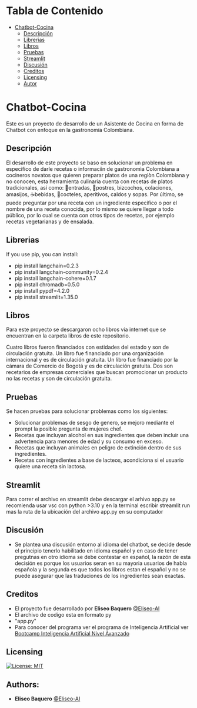 
Tabla de Contenido
================
* [Chatbot-Cocina](#Chatbot-Cocina)
  * [Descripción](#descripción)
  * [Librerias](#Librerias)
  * [Libros](#Libros)
  * [Pruebas](#Pruebas)
  * [Streamlit](#streamlit)
  * [Discusión](#discusión)
  * [Creditos](#creditos)
  * [Licensing](#licensing)
  * [Autor](#Autor)

# Chatbot-Cocina
Este es un proyecto de desarrollo de un Asistente de Cocina en forma de Chatbot con enfoque en la gastronomía Colombiana.

## Descripción
El desarrollo de este proyecto se baso en solucionar un problema en especifico de darle recetas o informaciìn de gastronomìa Colombiana a cocineros novatos que quieren preparar platos de una regiòn Colombiana y no conocen, esta herramienta culinaria cuenta con recetas de platos tradicionales, así como: 🍛entradas, 🍪postres, bizcochos, colaciones, amasijos, ☕bebidas, 🍹cocteles, aperitivos, caldos y sopas. Por último, se puede preguntar por una receta con un ingrediente específico o por el nombre de una receta conocida, por lo mismo se quiere llegar a todo público, por lo cual se cuenta con otros tipos de recetas, por ejemplo recetas vegetarianas y de ensalada.

## Librerias 

If you use pip, you can install: 

   * pip install langchain=0.2.3
   * pip install langchain-community=0.2.4
   * pip install langchain-cohere=0.1.7
   * pip install chromadb=0.5.0
   * pip install pypdf=4.2.0
   * pip install streamlit=1.35.0
    
## Libros

Para este proyecto se descargaron ocho libros via internet que se encuentran en la carpeta libros de este repositorio. 

Cuatro libros fueron financiados con estidades del estado y son de circulación gratuita.
Un libro fue financiado por una organización internacional y es de circulación gratuita. 
Un libro fue financiado por la cámara de Comercio de Bogotá y es de circulación gratuita.
Dos son recetarios de empresas comerciales que buscan promocionar un producto no las recetas y son de circulación gratuita.

## Pruebas

Se hacen pruebas para solucionar problemas como los siguientes:
 * Solucionar problemas de sesgo de genero, se mejoro mediante el prompt la posible pregunta de mujeres chef. 
 * Recetas que incluyan alcohol en sus ingredientes que deben incluir una advertencia para menores de edad y su consumo en exceso.
 * Recetas que incluyan animales en peligro de extinción dentro de sus ingredientes.
 * Recetas con ingredientes a base de lacteos, acondiciona si el usuario quiere una receta sin lactosa.

## Streamlit
Para correr el archivo en streamlit debe descargar el arhivo app.py
se recomienda usar vsc con python >3.10 y en la terminal escribir
streamlit run mas la ruta de la ubicación del archivo app.py en su computador 

## Discusión
- Se plantea una discusión entorno al idioma del chatbot, se decide desde el principio tenerlo habilitado en idioma español y en caso de tener pregutnas en otro idioma se debe contestar en español, la razón de esta decisión es porque los usuarios seran en su mayoria usuarios de habla española y la segunda es que todos los libros estan el español y no se puede asegurar que las traduciones de los ingredientes sean exactas.

## Creditos
- El proyecto fue desarrollado por **Eliseo Baquero** [@Eliseo-AI](https://github.com/Eliseo-AI)
- El archivo de codigo esta en formato py  
- "app.py"
- Para conocer del programa ver el programa de Inteligencia Artificial ver [Bootcamp Inteligencia Artificial Nivel Avanzado](https://talentotechbogota.co/#bootcamps)

## Licensing
[![License: MIT](https://img.shields.io/badge/License-MIT-yellow.svg)](https://opensource.org/licenses/MIT)

## Authors:
* **Eliseo Baquero** [@Eliseo-AI](https://github.com/Eliseo-AI)
